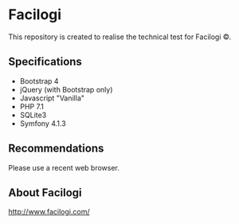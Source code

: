 # Facilogi

This repository is created to realise the technical test for Facilogi ©.

## Specifications ##

* Bootstrap 4
* jQuery (with Bootstrap only)
* Javascript "Vanilla"
* PHP 7.1
* SQLite3
* Symfony 4.1.3

## Recommendations ##

Please use a recent web browser.

## About Facilogi ##

http://www.facilogi.com/
